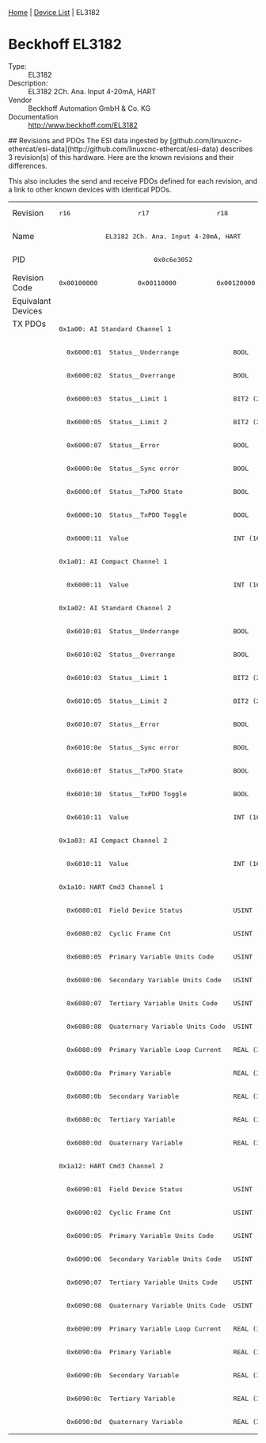 <div class="nav"><a href="/esi-data">Home</a> | <a href="/esi-data/devices">Device List</a> | EL3182</div>

#  Beckhoff EL3182

<dl>
  <dt>Type:</dt><dd>EL3182</dd>
  <dt>Description:</dt><dd>EL3182 2Ch. Ana. Input 4-20mA, HART</dd>
  <dt>Vendor</dt><dd>Beckhoff Automation GmbH & Co. KG</dd>
  <dt>Documentation</dt><dd><a href="http://www.beckhoff.com/EL3182">http://www.beckhoff.com/EL3182</a></dd>
</dl>
## Revisions and PDOs
The ESI data ingested by [github.com/linuxcnc-ethercat/esi-data](http://github.com/linuxcnc-ethercat/esi-data) describes 3 revision(s) of this hardware.  Here are the known revisions and their differences.

This also includes the send and receive PDOs defined for each revision, and a link to other known devices with identical PDOs.

<table>
<tr >
<td class="first">Revision</td>
<td ><pre>r16</pre></td>
<td ><pre>r17</pre></td>
<td ><pre>r18</pre></td>
</tr>
<tr >
<td class="first">Name</td>
<td  colspan=3 align="center"><pre>EL3182 2Ch. Ana. Input 4-20mA, HART</pre></td>
</tr>
<tr >
<td class="first">PID</td>
<td  colspan=3 align="center"><pre>0x0c6e3052</pre></td>
</tr>
<tr >
<td class="first">Revision Code</td>
<td ><pre>0x00100000</pre></td>
<td ><pre>0x00110000</pre></td>
<td ><pre>0x00120000</pre></td>
</tr>
<tr >
<td class="first">Equivalant Devices</td>
<td  colspan=3 align="center"></td>
</tr>
<tr class="txpdo pdosection">
<td class="first" rowspan=48 valign=top>TX PDOs</td>
<td colspan=3 align="left"><pre>0x1a00: AI Standard Channel 1</pre></td>
<td></td>
</tr>
<tr class="txpdo">
<td  colspan=3 align="left"><pre>  0x6000:01  Status__Underrange              BOOL</pre></td>
</tr>
<tr class="txpdo">
<td  colspan=3 align="left"><pre>  0x6000:02  Status__Overrange               BOOL</pre></td>
</tr>
<tr class="txpdo">
<td  colspan=3 align="left"><pre>  0x6000:03  Status__Limit 1                 BIT2 (2 bits)</pre></td>
</tr>
<tr class="txpdo">
<td  colspan=3 align="left"><pre>  0x6000:05  Status__Limit 2                 BIT2 (2 bits)</pre></td>
</tr>
<tr class="txpdo">
<td  colspan=3 align="left"><pre>  0x6000:07  Status__Error                   BOOL</pre></td>
</tr>
<tr class="txpdo">
<td  colspan=3 align="left"><pre>  0x6000:0e  Status__Sync error              BOOL</pre></td>
</tr>
<tr class="txpdo">
<td  colspan=3 align="left"><pre>  0x6000:0f  Status__TxPDO State             BOOL</pre></td>
</tr>
<tr class="txpdo">
<td  colspan=3 align="left"><pre>  0x6000:10  Status__TxPDO Toggle            BOOL</pre></td>
</tr>
<tr class="txpdo">
<td  colspan=3 align="left"><pre>  0x6000:11  Value                           INT (16 bits)</pre></td>
</tr>
<tr class="txpdo pdosection">
<td  colspan=3 align="left"><pre>0x1a01: AI Compact Channel 1</pre></td>
</tr>
<tr class="txpdo">
<td  colspan=3 align="left"><pre>  0x6000:11  Value                           INT (16 bits)</pre></td>
</tr>
<tr class="txpdo pdosection">
<td  colspan=3 align="left"><pre>0x1a02: AI Standard Channel 2</pre></td>
</tr>
<tr class="txpdo">
<td  colspan=3 align="left"><pre>  0x6010:01  Status__Underrange              BOOL</pre></td>
</tr>
<tr class="txpdo">
<td  colspan=3 align="left"><pre>  0x6010:02  Status__Overrange               BOOL</pre></td>
</tr>
<tr class="txpdo">
<td  colspan=3 align="left"><pre>  0x6010:03  Status__Limit 1                 BIT2 (2 bits)</pre></td>
</tr>
<tr class="txpdo">
<td  colspan=3 align="left"><pre>  0x6010:05  Status__Limit 2                 BIT2 (2 bits)</pre></td>
</tr>
<tr class="txpdo">
<td  colspan=3 align="left"><pre>  0x6010:07  Status__Error                   BOOL</pre></td>
</tr>
<tr class="txpdo">
<td  colspan=3 align="left"><pre>  0x6010:0e  Status__Sync error              BOOL</pre></td>
</tr>
<tr class="txpdo">
<td  colspan=3 align="left"><pre>  0x6010:0f  Status__TxPDO State             BOOL</pre></td>
</tr>
<tr class="txpdo">
<td  colspan=3 align="left"><pre>  0x6010:10  Status__TxPDO Toggle            BOOL</pre></td>
</tr>
<tr class="txpdo">
<td  colspan=3 align="left"><pre>  0x6010:11  Value                           INT (16 bits)</pre></td>
</tr>
<tr class="txpdo pdosection">
<td  colspan=3 align="left"><pre>0x1a03: AI Compact Channel 2</pre></td>
</tr>
<tr class="txpdo">
<td  colspan=3 align="left"><pre>  0x6010:11  Value                           INT (16 bits)</pre></td>
</tr>
<tr class="txpdo pdosection">
<td  colspan=3 align="left"><pre>0x1a10: HART Cmd3 Channel 1</pre></td>
</tr>
<tr class="txpdo">
<td  colspan=3 align="left"><pre>  0x6080:01  Field Device Status             USINT (8 bits)</pre></td>
</tr>
<tr class="txpdo">
<td  colspan=3 align="left"><pre>  0x6080:02  Cyclic Frame Cnt                USINT (8 bits)</pre></td>
</tr>
<tr class="txpdo">
<td  colspan=3 align="left"><pre>  0x6080:05  Primary Variable Units Code     USINT (8 bits)</pre></td>
</tr>
<tr class="txpdo">
<td  colspan=3 align="left"><pre>  0x6080:06  Secondary Variable Units Code   USINT (8 bits)</pre></td>
</tr>
<tr class="txpdo">
<td  colspan=3 align="left"><pre>  0x6080:07  Tertiary Variable Units Code    USINT (8 bits)</pre></td>
</tr>
<tr class="txpdo">
<td  colspan=3 align="left"><pre>  0x6080:08  Quaternary Variable Units Code  USINT (8 bits)</pre></td>
</tr>
<tr class="txpdo">
<td  colspan=3 align="left"><pre>  0x6080:09  Primary Variable Loop Current   REAL (32 bits)</pre></td>
</tr>
<tr class="txpdo">
<td  colspan=3 align="left"><pre>  0x6080:0a  Primary Variable                REAL (32 bits)</pre></td>
</tr>
<tr class="txpdo">
<td  colspan=3 align="left"><pre>  0x6080:0b  Secondary Variable              REAL (32 bits)</pre></td>
</tr>
<tr class="txpdo">
<td  colspan=3 align="left"><pre>  0x6080:0c  Tertiary Variable               REAL (32 bits)</pre></td>
</tr>
<tr class="txpdo">
<td  colspan=3 align="left"><pre>  0x6080:0d  Quaternary Variable             REAL (32 bits)</pre></td>
</tr>
<tr class="txpdo pdosection">
<td  colspan=3 align="left"><pre>0x1a12: HART Cmd3 Channel 2</pre></td>
</tr>
<tr class="txpdo">
<td  colspan=3 align="left"><pre>  0x6090:01  Field Device Status             USINT (8 bits)</pre></td>
</tr>
<tr class="txpdo">
<td  colspan=3 align="left"><pre>  0x6090:02  Cyclic Frame Cnt                USINT (8 bits)</pre></td>
</tr>
<tr class="txpdo">
<td  colspan=3 align="left"><pre>  0x6090:05  Primary Variable Units Code     USINT (8 bits)</pre></td>
</tr>
<tr class="txpdo">
<td  colspan=3 align="left"><pre>  0x6090:06  Secondary Variable Units Code   USINT (8 bits)</pre></td>
</tr>
<tr class="txpdo">
<td  colspan=3 align="left"><pre>  0x6090:07  Tertiary Variable Units Code    USINT (8 bits)</pre></td>
</tr>
<tr class="txpdo">
<td  colspan=3 align="left"><pre>  0x6090:08  Quaternary Variable Units Code  USINT (8 bits)</pre></td>
</tr>
<tr class="txpdo">
<td  colspan=3 align="left"><pre>  0x6090:09  Primary Variable Loop Current   REAL (32 bits)</pre></td>
</tr>
<tr class="txpdo">
<td  colspan=3 align="left"><pre>  0x6090:0a  Primary Variable                REAL (32 bits)</pre></td>
</tr>
<tr class="txpdo">
<td  colspan=3 align="left"><pre>  0x6090:0b  Secondary Variable              REAL (32 bits)</pre></td>
</tr>
<tr class="txpdo">
<td  colspan=3 align="left"><pre>  0x6090:0c  Tertiary Variable               REAL (32 bits)</pre></td>
</tr>
<tr class="txpdo">
<td  colspan=3 align="left"><pre>  0x6090:0d  Quaternary Variable             REAL (32 bits)</pre></td>
</tr>
</table>
